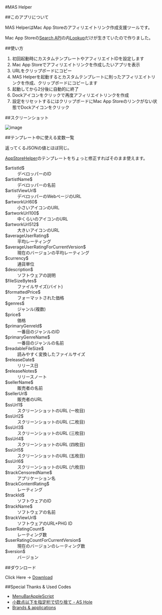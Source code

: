 #MAS Helper

##このアプリについて

MAS HelperはMac App Storeのアフィリエイトリンク作成支援ツールです。

Mac App Storeの<a href="http://www.apple.com/itunes/affiliates/resources/documentation/itunes-store-web-service-search-api.html">Search API</a>の内<a href="http://www.apple.com/itunes/affiliates/resources/documentation/itunes-store-web-service-search-api.html#lookup">Lookup</a>だけが生きていたので作りました。

##使い方

1. 初回起動時にカスタムテンプレートやアフィリエイトIDを設定します
2. Mac App Storeでアフィリエイトリンクを作成したいアプリを表示
3. URLをクリップボードにコピー
4. MAS Helperを起動するとカスタムテンプレートに則ったアフィリエイトリンクを作成、クリップボードにコピーします
5. 起動してから2分後に自動的に終了
6. Dockアイコンをクリックで再度アフィリエイトリンクを作成
6. 設定をリセットするにはクリップボードにMac App Storeのリンクがない状態でDockアイコンをクリック

##スクリーンショット

![image](https://raw.github.com/veadar/MAS-Helper/master/MAS_Helper.jpg)

##テンプレート中に使える変数一覧

返ってくるJSONの値とほぼ同じ。

<a href="http://hitoriblog.com/?p=3051">AppStoreHelper</a>のテンプレートをちょっと修正すればそのまま使えます。

<dl>
<dt>$artistId$</dt>
<dd>デベロッパーのID</dd>
<dt>$artistName$</dt>
<dd>デベロッパーの名前</dd>
<dt>$artistViewUrl$</dt>
<dd>デベロッパーのWebページのURL</dd>
<dt>$artworkUrl60$</dt>
<dd>小さいアイコンのURL</dd>
<dt>$artworkUrl100$</dt>
<dd>中くらいのアイコンのURL</dd>
<dt>$artworkUrl512$</dt>
<dd>大きいアイコンのURL</dd>
<dt>$averageUserRating$</dt>
<dd>平均レーティング</dd>
<dt>$averageUserRatingForCurrentVersion$</dt>
<dd>現在のバージョンの平均レーティング</dd>
<dt>$currency$</dt>
<dd>通貨単位</dd>
<dt>$description$</dt>
<dd>ソフトウェアの説明</dd>
<dt>$fileSizeBytes$</dt>
<dd>ファイルサイズ(バイト)</dd>
<dt>$formattedPrice$</dt>
<dd>フォーマットされた価格</dd>
<dt>$genres$</dt>
<dd>ジャンル(複数)</dd>
<dt>$price$</dt>
<dd>価格</dd>
<dt>$primaryGenreId$</dt>
<dd>一番目のジャンルのID</dd>
<dt>$primaryGenreName$</dt>
<dd>一番目のジャンルの名前</dd>
<dt>$readableFileSize$</dt>
<dd>読みやすく変換したファイルサイズ</dd>
<dt>$releaseDate$</dt>
<dd>リリース日</dd>
<dt>$releaseNotes$</dt>
<dd>リリースノート</dd>
<dt>$sellerName$</dt>
<dd>販売者の名前</dd>
<dt>$sellerUrl$</dt>
<dd>販売者のURL</dd>
<dt>$ssUrl1$</dt>
<dd>スクリーンショットのURL (一枚目)</dd>
<dt>$ssUrl2$</dt>
<dd>スクリーンショットのURL (二枚目)</dd>
<dt>$ssUrl3$</dt>
<dd>スクリーンショットのURL (三枚目)</dd>
<dt>$ssUrl4$</dt>
<dd>スクリーンショットのURL (四枚目)</dd>
<dt>$ssUrl5$</dt>
<dd>スクリーンショットのURL (五枚目)</dd>
<dt>$ssUrl6$</dt>
<dd>スクリーンショットのURL (六枚目)</dd>
<dt>$trackCensoredName$</dt>
<dd>アプリケーション名</dd>
<dt>$trackContentRating$</dt>
<dd>レーティング</dd>
<dt>$trackId$</dt>
<dd>ソフトウェアのID</dd>
<dt>$trackName$</dt>
<dd>ソフトウェアの名前</dd>
<dt>$trackViewUrl$</dt>
<dd>ソフトウェアのURL+PHG ID</dd>
<dt>$userRatingCount$</dt>
<dd>レーティング数</dd>
<dt>$userRatingCountForCurrentVersion$</dt>
<dd>現在のバージョンのレーティング数</dd>
<dt>$version$</dt>
<dd>バージョン</dd>
</dl>


##ダウンロード

Click Here → [Download](https://github.com/veadar/MAS-Helper/releases)

##Special Thanks & Used Codes

- <a href="http://memogakisouko.appspot.com/MenuBarAppleScript.html">MenuBarAppleScript</a>
- <a href="http://piyocast.com/as/archives/295">小数点以下を指定桁で切り捨て - AS Hole</a>
- <a href="https://www.iconfinder.com/icons/104872/app_icon#size=128">Brands & applications</a>